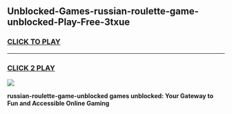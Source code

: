 
## Unblocked-Games-russian-roulette-game-unblocked-Play-Free-3txue
<h3>
<a href="https://premium76.site?title=russian-roulette-game-unblocked&ref=20M">CLICK TO PLAY</a></h3>
<hr>

<h3>
<a href="https://premium76.site?title=russian-roulette-game-unblocked&ref=20M">CLICK 2 PLAY</a>
  
</h3>

<a href="https://premium76.site?title=russian-roulette-game-unblocked&ref=19M"><img src="https://clearcache.store/games.png"></a>


**russian-roulette-game-unblocked games unblocked: Your Gateway to Fun and Accessible Online Gaming**
